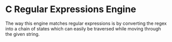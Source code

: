 # C Regular Expressions Engine

The way this engine matches regular expressions is by converting the regex into a chain of states which can easily be traversed while moving through the given string.
